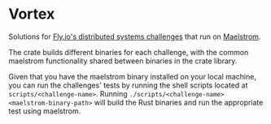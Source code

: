 # Vortex

Solutions for [Fly.io's distributed systems challenges](https://fly.io/dist-sys/)
that run on [Maelstrom](https://github.com/jepsen-io/maelstrom).


The crate builds different binaries for each challenge, 
with the common maelstrom functionality shared between binaries in the crate library.


Given that you have the maelstrom binary installed on your local machine,
you can run the challenges' tests by running the shell scripts located at
`scripts/<challenge-name>`.
Running `./scripts/<challenge-name> <maelstrom-binary-path>` will build
the Rust binaries and run the appropriate test using maelstrom.
